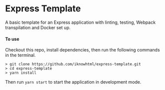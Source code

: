 # Express Template
A basic template for an Express application with linting, testing, Webpack transpilation and Docker set up.

#### To use
Checkout this repo, install dependencies, then run the following commands in the terminal.

```
> git clone https://github.com/iknowhtml/express-template.git
> cd express-template
> yarn install
```
Then run `yarn start` to start the application in development mode.
